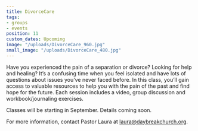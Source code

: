```yaml
---
title: DivorceCare
tags:
- groups
- events
position: 11
custom_dates: Upcoming
image: "/uploads/DivorceCare_960.jpg"
small_image: "/uploads/DivorceCare_480.jpg"
---
```


Have you experienced the pain of a separation or divorce? Looking for help and healing? It’s a confusing time when you feel isolated and have lots of questions about issues you’ve never faced before. In this class, you’ll gain access to valuable resources to help you with the pain of the past and find hope for the future. Each session includes a video, group discussion and workbook/journaling exercises.

Classes will be starting in September. Details coming soon.

For more information, contact Pastor Laura at laura@daybreakchurch.org.

